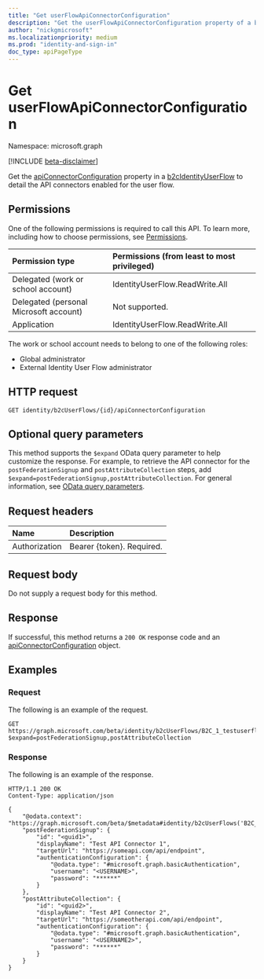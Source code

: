 ```yaml
---
title: "Get userFlowApiConnectorConfiguration"
description: "Get the userFlowApiConnectorConfiguration property of a b2cIdentityUserFlow."
author: "nickgmicrosoft"
ms.localizationpriority: medium
ms.prod: "identity-and-sign-in"
doc_type: apiPageType
---
```


# Get userFlowApiConnectorConfiguration

Namespace: microsoft.graph

[!INCLUDE [beta-disclaimer](../../includes/beta-disclaimer.md)]

Get the [apiConnectorConfiguration](../resources/userflowapiconnectorconfiguration.md) property in a [b2cIdentityUserFlow](../resources/userFlowApiConnectorConfiguration.md) to detail the API connectors enabled for the user flow.

## Permissions

One of the following permissions is required to call this API. To learn more, including how to choose permissions, see [Permissions](/graph/permissions-reference).

|Permission type      | Permissions (from least to most privileged)              |
|:--------------------|:---------------------------------------------------------|
|Delegated (work or school account)|IdentityUserFlow.ReadWrite.All|
|Delegated (personal Microsoft account)| Not supported.|
|Application|IdentityUserFlow.ReadWrite.All|

The work or school account needs to belong to one of the following roles:

* Global administrator
* External Identity User Flow administrator

## HTTP request

<!-- {
  "blockType": "ignored"
}
-->

``` http
GET identity/b2cUserFlows/{id}/apiConnectorConfiguration
```

## Optional query parameters

This method supports the `$expand` OData query parameter to help customize the response. For example, to retrieve the API connector for the `postFederationSignup` and `postAttributeCollection` steps, add `$expand=postFederationSignup,postAttributeCollection`. For general information, see [OData query parameters](/graph/query-parameters).

## Request headers

|Name|Description|
|:---|:---|
|Authorization|Bearer {token}. Required.|

## Request body

Do not supply a request body for this method.

## Response

If successful, this method returns a `200 OK` response code and an [apiConnectorConfiguration](../resources/userflowapiconnectorconfiguration.md) object.

## Examples

### Request

The following is an example of the request.


<!-- {
  "blockType": "request",
  "name": "get_b2cuserflows-apiconnectorconfiguration",
  "sampleKeys": ["B2C_1_testuserflow"]
}
-->

``` http
GET https://graph.microsoft.com/beta/identity/b2cUserFlows/B2C_1_testuserflow/apiConnectorConfiguration?$expand=postFederationSignup,postAttributeCollection
```
### Response


The following is an example of the response.

<!-- {
  "blockType": "response",
  "truncated": true,
  "@odata.type": "microsoft.graph.userFlowApiConnectorConfiguration"
}
-->

``` http
HTTP/1.1 200 OK
Content-Type: application/json

{
    "@odata.context": "https://graph.microsoft.com/beta/$metadata#identity/b2cUserFlows('B2C_1_testuserflow')/apiConnectorConfiguration(postFederationSignup(),postAttributeCollection())",
    "postFederationSignup": {
        "id": "<guid1>",
        "displayName": "Test API Connector 1",
        "targetUrl": "https://someapi.com/api/endpoint",
        "authenticationConfiguration": {
            "@odata.type": "#microsoft.graph.basicAuthentication",
            "username": "<USERNAME>",
            "password": "******"
        }
    },
    "postAttributeCollection": {
        "id": "<guid2>",
        "displayName": "Test API Connector 2",
        "targetUrl": "https://someotherapi.com/api/endpoint",
        "authenticationConfiguration": {
            "@odata.type": "#microsoft.graph.basicAuthentication",
            "username": "<USERNAME2>",
            "password": "******"
        }
    }
}
```
